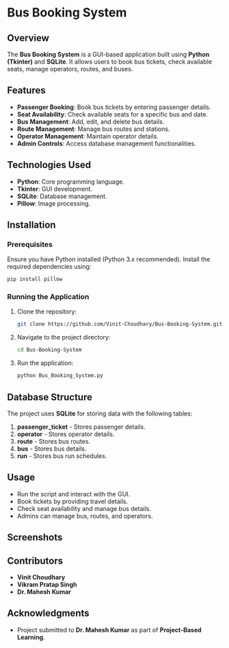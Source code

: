 # Bus Booking System

## Overview
The **Bus Booking System** is a GUI-based application built using **Python (Tkinter)** and **SQLite**. It allows users to book bus tickets, check available seats, manage operators, routes, and buses.

## Features
- **Passenger Booking**: Book bus tickets by entering passenger details.
- **Seat Availability**: Check available seats for a specific bus and date.
- **Bus Management**: Add, edit, and delete bus details.
- **Route Management**: Manage bus routes and stations.
- **Operator Management**: Maintain operator details.
- **Admin Controls**: Access database management functionalities.

## Technologies Used
- **Python**: Core programming language.
- **Tkinter**: GUI development.
- **SQLite**: Database management.
- **Pillow**: Image processing.

## Installation
### Prerequisites
Ensure you have Python installed (Python 3.x recommended). Install the required dependencies using:
```bash
pip install pillow
```

### Running the Application
1. Clone the repository:
   ```bash
   git clone https://github.com/Vinit-Choudhary/Bus-Booking-System.git
   ```
2. Navigate to the project directory:
   ```bash
   cd Bus-Booking-System
   ```
3. Run the application:
   ```bash
   python Bus_Booking_System.py
   ```

## Database Structure
The project uses **SQLite** for storing data with the following tables:
1. **passenger_ticket** - Stores passenger details.
2. **operator** - Stores operator details.
3. **route** - Stores bus routes.
4. **bus** - Stores bus details.
5. **run** - Stores bus run schedules.

## Usage
- Run the script and interact with the GUI.
- Book tickets by providing travel details.
- Check seat availability and manage bus details.
- Admins can manage bus, routes, and operators.

## Screenshots


## Contributors
- **Vinit Choudhary**
- **Vikram Pratap Singh**
- **Dr. Mahesh Kumar**

## Acknowledgments
- Project submitted to **Dr. Mahesh Kumar** as part of **Project-Based Learning**.

